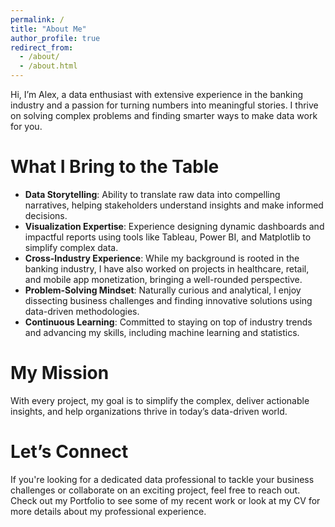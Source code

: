 ```yaml
---
permalink: /
title: "About Me"
author_profile: true
redirect_from: 
  - /about/
  - /about.html
---
```


Hi, I’m Alex, a data enthusiast with extensive experience in the banking industry and a passion for turning numbers into meaningful stories. I thrive on solving complex problems and finding smarter ways to make data work for you.

What I Bring to the Table
======
- **Data Storytelling**: Ability to translate raw data into compelling narratives, helping stakeholders understand insights and make informed decisions.
- **Visualization Expertise**: Experience designing dynamic dashboards and impactful reports using tools like Tableau, Power BI, and Matplotlib to simplify complex data.
- **Cross-Industry Experience**: While my background is rooted in the banking industry, I have also worked on projects in healthcare, retail, and mobile app monetization, bringing a well-rounded perspective.
- **Problem-Solving Mindset**: Naturally curious and analytical, I enjoy dissecting business challenges and finding innovative solutions using data-driven methodologies.
- **Continuous Learning**: Committed to staying on top of industry trends and advancing my skills, including machine learning and statistics.

My Mission
======
With every project, my goal is to simplify the complex, deliver actionable insights, and help organizations thrive in today’s data-driven world.

Let’s Connect
======
If you're looking for a dedicated data professional to tackle your business challenges or collaborate on an exciting project, feel free to reach out. Check out my Portfolio to see some of my recent work or look at my CV for more details about my professional experience.
